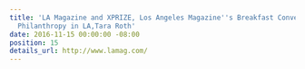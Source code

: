 ```yaml
---
title: 'LA Magazine and XPRIZE, Los Angeles Magazine''s Breakfast Conversation Series:
  Philanthropy in LA,Tara Roth'
date: 2016-11-15 00:00:00 -08:00
position: 15
details_url: http://www.lamag.com/
---
```


